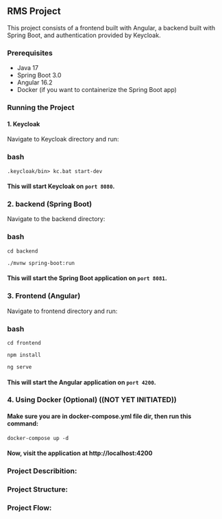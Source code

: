 ## RMS Project

This project consists of a frontend built with Angular, a backend built with Spring Boot, and authentication provided by Keycloak.

### Prerequisites

- Java 17
- Spring Boot 3.0
- Angular 16.2
- Docker (if you want to containerize the Spring Boot app)

### Running the Project

#### 1. Keycloak

Navigate to Keycloak directory and run:

### bash
`.keycloak/bin> kc.bat start-dev`

#### This will start Keycloak on `port 8080`.

### 2. backend (Spring Boot)

Navigate to the backend directory:

### bash
`cd backend`

`./mvnw spring-boot:run`

#### This will start the Spring Boot application on `port 8081`.

### 3. Frontend (Angular)

Navigate to frontend directory and run:

### bash
`cd frontend`

`npm install`

`ng serve`

#### This will start the Angular application on `port 4200`.

### 4. Using Docker (Optional)     ((NOT YET INITIATED))

#### Make sure you are in docker-compose.yml file dir, then run this command:

`docker-compose up -d`

#### Now, visit the application at http://localhost:4200


### Project Describition:



### Project Structure:



### Project Flow:


